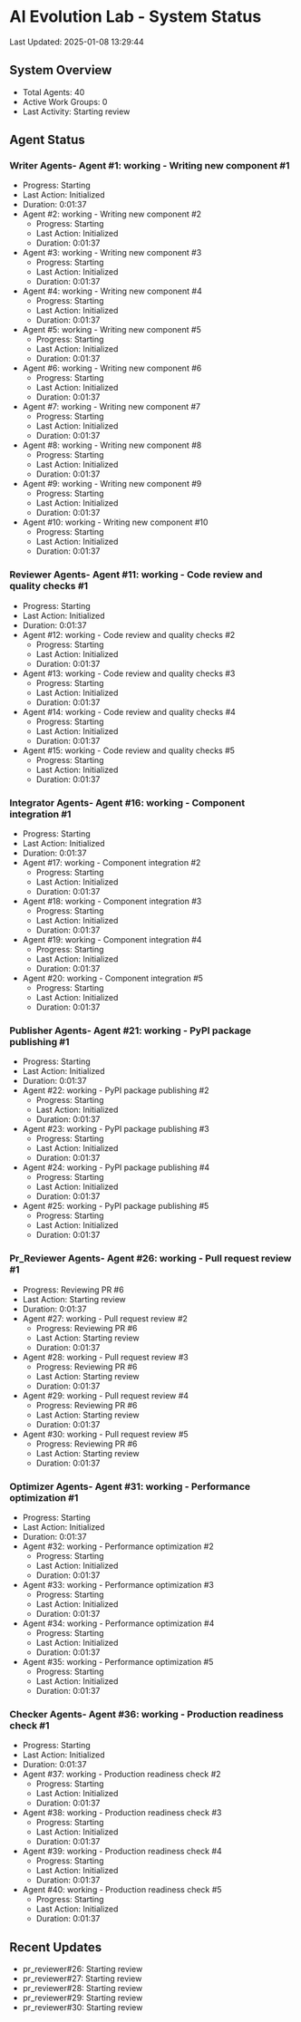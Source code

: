 # AI Evolution Lab - System Status
Last Updated: 2025-01-08 13:29:44

## System Overview
- Total Agents: 40
- Active Work Groups: 0
- Last Activity: Starting review

## Agent Status

### Writer Agents- Agent #1: working - Writing new component #1
  - Progress: Starting
  - Last Action: Initialized
  - Duration: 0:01:37
- Agent #2: working - Writing new component #2
  - Progress: Starting
  - Last Action: Initialized
  - Duration: 0:01:37
- Agent #3: working - Writing new component #3
  - Progress: Starting
  - Last Action: Initialized
  - Duration: 0:01:37
- Agent #4: working - Writing new component #4
  - Progress: Starting
  - Last Action: Initialized
  - Duration: 0:01:37
- Agent #5: working - Writing new component #5
  - Progress: Starting
  - Last Action: Initialized
  - Duration: 0:01:37
- Agent #6: working - Writing new component #6
  - Progress: Starting
  - Last Action: Initialized
  - Duration: 0:01:37
- Agent #7: working - Writing new component #7
  - Progress: Starting
  - Last Action: Initialized
  - Duration: 0:01:37
- Agent #8: working - Writing new component #8
  - Progress: Starting
  - Last Action: Initialized
  - Duration: 0:01:37
- Agent #9: working - Writing new component #9
  - Progress: Starting
  - Last Action: Initialized
  - Duration: 0:01:37
- Agent #10: working - Writing new component #10
  - Progress: Starting
  - Last Action: Initialized
  - Duration: 0:01:37

### Reviewer Agents- Agent #11: working - Code review and quality checks #1
  - Progress: Starting
  - Last Action: Initialized
  - Duration: 0:01:37
- Agent #12: working - Code review and quality checks #2
  - Progress: Starting
  - Last Action: Initialized
  - Duration: 0:01:37
- Agent #13: working - Code review and quality checks #3
  - Progress: Starting
  - Last Action: Initialized
  - Duration: 0:01:37
- Agent #14: working - Code review and quality checks #4
  - Progress: Starting
  - Last Action: Initialized
  - Duration: 0:01:37
- Agent #15: working - Code review and quality checks #5
  - Progress: Starting
  - Last Action: Initialized
  - Duration: 0:01:37

### Integrator Agents- Agent #16: working - Component integration #1
  - Progress: Starting
  - Last Action: Initialized
  - Duration: 0:01:37
- Agent #17: working - Component integration #2
  - Progress: Starting
  - Last Action: Initialized
  - Duration: 0:01:37
- Agent #18: working - Component integration #3
  - Progress: Starting
  - Last Action: Initialized
  - Duration: 0:01:37
- Agent #19: working - Component integration #4
  - Progress: Starting
  - Last Action: Initialized
  - Duration: 0:01:37
- Agent #20: working - Component integration #5
  - Progress: Starting
  - Last Action: Initialized
  - Duration: 0:01:37

### Publisher Agents- Agent #21: working - PyPI package publishing #1
  - Progress: Starting
  - Last Action: Initialized
  - Duration: 0:01:37
- Agent #22: working - PyPI package publishing #2
  - Progress: Starting
  - Last Action: Initialized
  - Duration: 0:01:37
- Agent #23: working - PyPI package publishing #3
  - Progress: Starting
  - Last Action: Initialized
  - Duration: 0:01:37
- Agent #24: working - PyPI package publishing #4
  - Progress: Starting
  - Last Action: Initialized
  - Duration: 0:01:37
- Agent #25: working - PyPI package publishing #5
  - Progress: Starting
  - Last Action: Initialized
  - Duration: 0:01:37

### Pr_Reviewer Agents- Agent #26: working - Pull request review #1
  - Progress: Reviewing PR #6
  - Last Action: Starting review
  - Duration: 0:01:37
- Agent #27: working - Pull request review #2
  - Progress: Reviewing PR #6
  - Last Action: Starting review
  - Duration: 0:01:37
- Agent #28: working - Pull request review #3
  - Progress: Reviewing PR #6
  - Last Action: Starting review
  - Duration: 0:01:37
- Agent #29: working - Pull request review #4
  - Progress: Reviewing PR #6
  - Last Action: Starting review
  - Duration: 0:01:37
- Agent #30: working - Pull request review #5
  - Progress: Reviewing PR #6
  - Last Action: Starting review
  - Duration: 0:01:37

### Optimizer Agents- Agent #31: working - Performance optimization #1
  - Progress: Starting
  - Last Action: Initialized
  - Duration: 0:01:37
- Agent #32: working - Performance optimization #2
  - Progress: Starting
  - Last Action: Initialized
  - Duration: 0:01:37
- Agent #33: working - Performance optimization #3
  - Progress: Starting
  - Last Action: Initialized
  - Duration: 0:01:37
- Agent #34: working - Performance optimization #4
  - Progress: Starting
  - Last Action: Initialized
  - Duration: 0:01:37
- Agent #35: working - Performance optimization #5
  - Progress: Starting
  - Last Action: Initialized
  - Duration: 0:01:37

### Checker Agents- Agent #36: working - Production readiness check #1
  - Progress: Starting
  - Last Action: Initialized
  - Duration: 0:01:37
- Agent #37: working - Production readiness check #2
  - Progress: Starting
  - Last Action: Initialized
  - Duration: 0:01:37
- Agent #38: working - Production readiness check #3
  - Progress: Starting
  - Last Action: Initialized
  - Duration: 0:01:37
- Agent #39: working - Production readiness check #4
  - Progress: Starting
  - Last Action: Initialized
  - Duration: 0:01:37
- Agent #40: working - Production readiness check #5
  - Progress: Starting
  - Last Action: Initialized
  - Duration: 0:01:37


## Recent Updates
- pr_reviewer#26: Starting review
- pr_reviewer#27: Starting review
- pr_reviewer#28: Starting review
- pr_reviewer#29: Starting review
- pr_reviewer#30: Starting review
